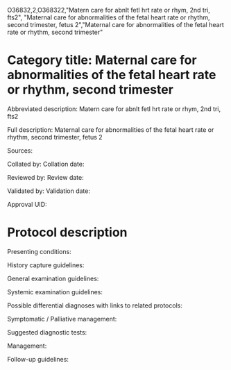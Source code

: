 O36832,2,O368322,"Matern care for abnlt fetl hrt rate or rhym, 2nd tri, fts2", "Maternal care for abnormalities of the fetal heart rate or rhythm, second trimester, fetus 2","Maternal care for abnormalities of the fetal heart rate or rhythm, second trimester"
# Category title: Maternal care for abnormalities of the fetal heart rate or rhythm, second trimester

Abbreviated description: Matern care for abnlt fetl hrt rate or rhym, 2nd tri, fts2

Full description: Maternal care for abnormalities of the fetal heart rate or rhythm, second trimester, fetus 2

Sources:

Collated by:
Collation date:

Reviewed by:
Review date:

Validated by:
Validation date:

Approval UID:

# Protocol description

Presenting conditions:

History capture guidelines:

General examination guidelines:

Systemic examination guidelines:

Possible differential diagnoses with links to related protocols:

Symptomatic / Palliative management:

Suggested diagnostic tests:

Management:

Follow-up guidelines:
